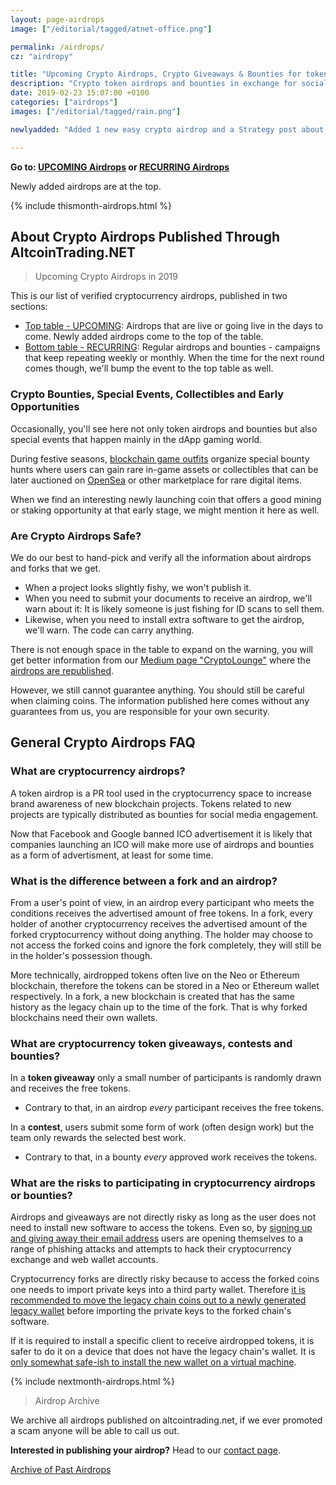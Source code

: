 ```yaml
---
layout: page-airdrops
image: ["/editorial/tagged/atnet-office.png"]

permalink: /airdrops/
cz: "airdropy"

title: "Upcoming Crypto Airdrops, Crypto Giveaways & Bounties for token promotion on social media."
description: "Crypto token airdrops and bounties in exchange for social media activity on cryptotwitter or for an early signup."
date: 2019-02-23 15:07:00 +0100
categories: ["airdrops"]
images: ["/editorial/tagged/rain.png"]

newlyadded: "Added 1 new easy crypto airdrop and a Strategy post about Fulcrum bottom pattern. // Follow @altcointrading_ or medium.com/cryptolounge for more and better."

---
```


**Go to:&nbsp;[UPCOMING Airdrops](#upcoming) or [RECURRING Airdrops](#recurring)**

Newly added airdrops are at the top.

{% include thismonth-airdrops.html %}

## About Crypto Airdrops Published Through AltcoinTrading.NET

> Upcoming Crypto Airdrops in 2019

This is our list of verified cryptocurrency airdrops, published in two sections:

* [Top table - UPCOMING](#upcoming): Airdrops that are live or going live in the days to come. Newly added airdrops come to the top of the table.
* [Bottom table - RECURRING](#recurring): Regular airdrops and bounties - campaigns that keep repeating weekly or monthly. When the time for the next round comes though, we'll bump the event to the top table as well.

### Crypto Bounties, Special Events, Collectibles and Early Opportunities

Occasionally, you'll see here not only token airdrops and bounties but also special events that happen mainly in the dApp gaming world.

During festive seasons, [blockchain game outfits](https://www.etheremon.com?code=59f6613) organize special bounty hunts where users can gain rare in-game assets or collectibles that can be later auctioned on [OpenSea](https://opensea.io/assets/0x5d00d312e171be5342067c09bae883f9bcb2003b/49697?ref=0x59fe457281b54040eeed87a0b23bc41fdd3c9595) or other marketplace for rare digital items.

When we find an interesting newly launching coin that offers a good mining or staking opportunity at that early stage, we might mention it here as well.

### Are Crypto Airdrops Safe?

We do our best to hand-pick and verify all the information about airdrops and forks that we get.

* When a project looks slightly fishy, we won't publish it.
* When you need to submit your documents to receive an airdrop, we'll warn about it: It is likely someone is just fishing for ID scans to sell them.
* Likewise, when you need to install extra software to get the airdrop, we'll warn. The code can carry anything.

There is not enough space in the table to expand on the warning, you will get better information from our [Medium page "CryptoLounge"](https://medium.com/cryptolounge) where the [airdrops are republished](https://medium.com/cryptolounge/airdrops/home).

However, we still cannot guarantee anything. You should still be careful when claiming coins. The information published here comes without any guarantees from us, you are responsible for your own security.


## General Crypto Airdrops FAQ

### What are cryptocurrency airdrops?

A token airdrop is a PR tool used in the cryptocurrency space to increase brand awareness of new blockchain projects. Tokens related to new projects are typically distributed as bounties for social media engagement.

Now that Facebook and Google banned ICO advertisement it is likely that companies launching an ICO will make more use of airdrops and bounties as a form of advertisment, at least for some time.

### What is the difference between a fork and an airdrop?

From a user's point of view, in an airdrop every participant who meets the conditions receives the advertised amount of free tokens. In a fork, every holder of another cryptocurrency receives the advertised amount of the forked cryptocurrency without doing anything. The holder may choose to not access the forked coins and ignore the fork completely, they will still be in the holder's possession though.

More technically, airdropped tokens often live on the Neo or Ethereum blockchain, therefore the tokens can be stored in a Neo or Ethereum wallet respectively. In a fork, a new blockchain is created that has the same history as the legacy chain up to the time of the fork. That is why forked blockchains need their own wallets.  

### What are cryptocurrency token giveaways, contests and bounties?

In a **token giveaway** only a small number of participants is randomly drawn and receives the free tokens.

* Contrary to that, in an airdrop *every* participant receives the free tokens.

In a **contest**, users submit some form of work (often design work) but the team only rewards the selected best work.

* Contrary to that, in a bounty *every* approved work receives the tokens.



### What are the risks to participating in cryptocurrency airdrops or bounties?

Airdrops and giveaways are not directly risky as long as the user does not need to install new software to access the tokens. Even so, by [signing up and giving away their email address](/security/email-reuse) users are opening themselves to a range of phishing attacks and attempts to hack their cryptocurrency exchange and web wallet accounts.

Cryptocurrency forks are directly risky because to access the forked coins one needs to import private keys into a third party wallet. Therefore [it is recommended to move the legacy chain coins out to a newly generated legacy wallet](https://electrum.org/bcc2.txt) before importing the private keys to the forked chain's software.

If it is required to install a specific client to receive airdropped tokens, it is safer to do it on a device that does not have the legacy chain's wallet. It is [only somewhat safe-ish to install the new wallet on a virtual machine](/security/virtualbox).



{% include nextmonth-airdrops.html %}

> Airdrop Archive

We archive all airdrops published on altcointrading.net, if we ever promoted a scam anyone will be able to call us out.

**Interested in publishing your airdrop?** Head to our [contact page](/contact/).

<a href="/airdrop-archive/" class="button">Archive of Past Airdrops</a>

<div class="clearfix"></div>
